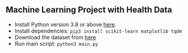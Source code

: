 ## Machine Learning Project with Health Data

- Install Python version 3.8 or above [here](https://www.python.org).
- Install dependencies: `pip3 install scikit-learn matplotlib tqdm`
- Download the dataset from [here](https://www.kaggle.com/datasets/andrewmvd/heart-failure-clinical-data)
- Run main script: `python3 main.py`
